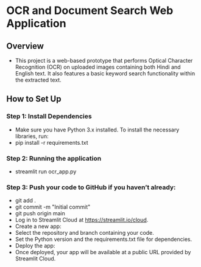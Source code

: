 # OCR and Document Search Web Application

## Overview

- This project is a web-based prototype that performs Optical Character Recognition (OCR) on uploaded images containing both Hindi and English text. It also features a basic keyword search functionality within the extracted text.

## How to Set Up

### Step 1: Install Dependencies
- Make sure you have Python 3.x installed. To install the necessary libraries, run:
- pip install -r requirements.txt

### Step 2: Running the application
- streamlit run ocr_app.py

### Step 3: Push your code to GitHub if you haven’t already:
- git add .
- git commit -m "Initial commit"
- git push origin main
- Log in to Streamlit Cloud at https://streamlit.io/cloud.
- Create a new app:
- Select the repository and branch containing your code.
- Set the Python version and the requirements.txt file for dependencies.
- Deploy the app:
- Once deployed, your app will be available at a public URL provided by Streamlit Cloud.